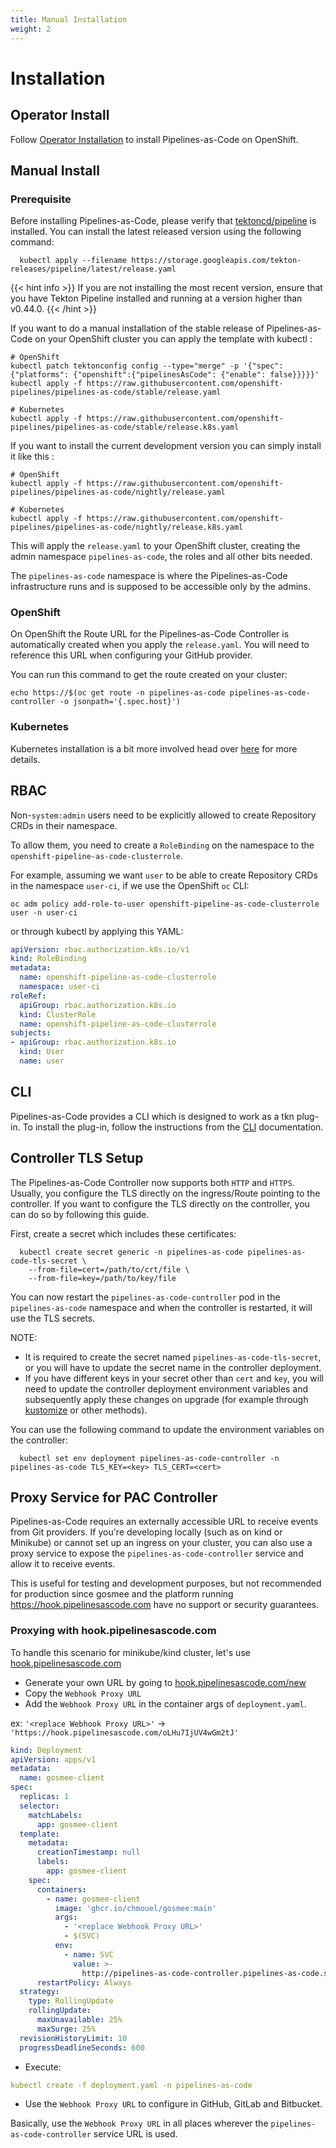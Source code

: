 ```yaml
---
title: Manual Installation
weight: 2
---
```

# Installation

## Operator Install

Follow [Operator Installation](./operator_installation.md) to install Pipelines-as-Code on OpenShift.

## Manual Install

### Prerequisite

Before installing Pipelines-as-Code, please verify that
[tektoncd/pipeline](https://github.com/tektoncd/pipeline) is installed. You can
install the latest released version using the following command:

```shell
  kubectl apply --filename https://storage.googleapis.com/tekton-releases/pipeline/latest/release.yaml
```

{{< hint info >}}
If you are not installing the most recent version, ensure that you have Tekton Pipeline installed and running at a version higher than v0.44.0.
{{< /hint >}}

If you want to do a manual installation of the stable release of Pipelines-as-Code
on your OpenShift cluster you can apply the template with kubectl :

```shell
# OpenShift
kubectl patch tektonconfig config --type="merge" -p '{"spec": {"platforms": {"openshift":{"pipelinesAsCode": {"enable": false}}}}}'
kubectl apply -f https://raw.githubusercontent.com/openshift-pipelines/pipelines-as-code/stable/release.yaml

# Kubernetes
kubectl apply -f https://raw.githubusercontent.com/openshift-pipelines/pipelines-as-code/stable/release.k8s.yaml
```

If you want to install the current development version you can simply
install it like this :

```shell
# OpenShift
kubectl apply -f https://raw.githubusercontent.com/openshift-pipelines/pipelines-as-code/nightly/release.yaml

# Kubernetes
kubectl apply -f https://raw.githubusercontent.com/openshift-pipelines/pipelines-as-code/nightly/release.k8s.yaml
```

This will apply the `release.yaml` to your OpenShift cluster, creating the admin
namespace `pipelines-as-code`, the roles and all other bits needed.

The `pipelines-as-code` namespace is where the Pipelines-as-Code infrastructure
runs and is supposed to be accessible only by the admins.

### OpenShift

On OpenShift the Route URL for the Pipelines-as-Code Controller is automatically created when
you apply the `release.yaml`. You will need to reference this URL when configuring
your GitHub provider.

You can run this command to get the route created on your cluster:

```shell
echo https://$(oc get route -n pipelines-as-code pipelines-as-code-controller -o jsonpath='{.spec.host}')
```

### Kubernetes

Kubernetes installation is a bit more involved head over [here](/docs/install/kubernetes) for more details.

## RBAC

Non-`system:admin` users need to be explicitly allowed to create Repository
CRDs in their namespace.

To allow them, you need to create a `RoleBinding` on the namespace to the
`openshift-pipeline-as-code-clusterrole`.

For example, assuming we want `user` to be able to create Repository CRDs in the
namespace `user-ci`, if we use the OpenShift `oc` CLI:

```shell
oc adm policy add-role-to-user openshift-pipeline-as-code-clusterrole user -n user-ci
```

or through kubectl by applying this YAML:

```yaml
apiVersion: rbac.authorization.k8s.io/v1
kind: RoleBinding
metadata:
  name: openshift-pipeline-as-code-clusterrole
  namespace: user-ci
roleRef:
  apiGroup: rbac.authorization.k8s.io
  kind: ClusterRole
  name: openshift-pipeline-as-code-clusterrole
subjects:
- apiGroup: rbac.authorization.k8s.io
  kind: User
  name: user
```

## CLI

Pipelines-as-Code provides a CLI which is designed to work as a tkn plug-in. To
install the plug-in, follow the instructions from the [CLI](/docs/guide/cli)
documentation.

## Controller TLS Setup

The Pipelines-as-Code Controller now supports both `HTTP` and `HTTPS`. Usually, you configure the TLS directly on the
ingress/Route pointing to the controller. If you want to configure the TLS directly on the controller, you can do so
by following this guide.

First, create a secret which includes these certificates:

```shell
  kubectl create secret generic -n pipelines-as-code pipelines-as-code-tls-secret \
    --from-file=cert=/path/to/crt/file \
    --from-file=key=/path/to/key/file
```

You can now restart the `pipelines-as-code-controller` pod in the `pipelines-as-code` namespace and when the controller is
restarted, it will use the TLS secrets.

NOTE:

- It is required to create the secret named `pipelines-as-code-tls-secret`, or you will have to update the secret name in the
controller deployment.
- If you have different keys in your secret other than `cert` and `key`, you will need to update the controller deployment environment variables
and subsequently apply these changes on upgrade (for example through [kustomize](https://kustomize.io/) or other methods).

You can use the following command to update the environment variables on the controller:

```shell
  kubectl set env deployment pipelines-as-code-controller -n pipelines-as-code TLS_KEY=<key> TLS_CERT=<cert>
```

## Proxy Service for PAC Controller

Pipelines-as-Code requires an externally accessible URL to receive events from
Git providers. If you're developing locally (such as on kind or Minikube) or
cannot set up an ingress on your cluster, you can also use a proxy service to
expose the `pipelines-as-code-controller` service and allow it to receive
events.

This is useful for testing and development purposes, but not recommended for
production since gosmee and the platform running
<https://hook.pipelinesascode.com>
have no support or security guarantees.

### Proxying with hook.pipelinesascode.com

To handle this scenario for minikube/kind cluster, let's use [hook.pipelinesascode.com](https://hook.pipelinesascode.com/)

- Generate your own URL by going to [hook.pipelinesascode.com/new](https://hook.pipelinesascode.com/new)
- Copy the `Webhook Proxy URL`
- Add the `Webhook Proxy URL` in the container args of `deployment.yaml`.

ex: `'<replace Webhook Proxy URL>'` -> `'https://hook.pipelinesascode.com/oLHu7IjUV4wGm2tJ'`

```yaml
kind: Deployment
apiVersion: apps/v1
metadata:
  name: gosmee-client
spec:
  replicas: 1
  selector:
    matchLabels:
      app: gosmee-client
  template:
    metadata:
      creationTimestamp: null
      labels:
        app: gosmee-client
    spec:
      containers:
        - name: gosmee-client
          image: 'ghcr.io/chmouel/gosmee:main'
          args:
            - '<replace Webhook Proxy URL>'
            - $(SVC)
          env:
            - name: SVC
              value: >-
                http://pipelines-as-code-controller.pipelines-as-code.svc.cluster.local:8080
      restartPolicy: Always
  strategy:
    type: RollingUpdate
    rollingUpdate:
      maxUnavailable: 25%
      maxSurge: 25%
  revisionHistoryLimit: 10
  progressDeadlineSeconds: 600
```

- Execute:

```yaml
kubectl create -f deployment.yaml -n pipelines-as-code
```

- Use the `Webhook Proxy URL` to configure in GitHub, GitLab and Bitbucket.

Basically, use the `Webhook Proxy URL` in all places wherever the `pipelines-as-code-controller` service URL is used.
